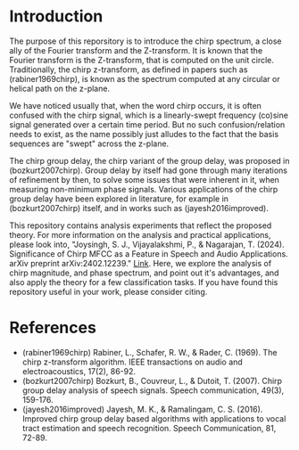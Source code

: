 # Introduction
The purpose of this reporsitory is to introduce the chirp spectrum, a close ally of the Fourier transform and the Z-transform. 
It is known that the Fourier transform is the Z-transform, that is computed on the unit circle. 
Traditionally, the chirp z-transform, as defined in papers such as (rabiner1969chirp), is known as the spectrum computed at any circular or helical path on the z-plane.

We have noticed usually that, when the word chirp occurs, it is often confused with the chirp signal, which is a linearly-swept frequency (co)sine signal generated over a certain time period. 
But no such confusion/relation needs to exist, as the name possibly just alludes to the fact that the basis sequences are "swept" across the z-plane. 

The chirp group delay, the chirp variant of the group delay, was proposed in (bozkurt2007chirp). 
Group delay by itself had gone through many iterations of refinement by then, to solve some issues that were inherent in it, when measuring non-minimum phase signals. 
Various applications of the chirp group delay have been explored in literature, for example in (bozkurt2007chirp) itself, and in works such as (jayesh2016improved). 

This repository contains analysis experiments that reflect the proposed theory. 
For more information on the analysis and practical applications, please look into, "Joysingh, S. J., Vijayalakshmi, P., & Nagarajan, T. (2024). Significance of Chirp MFCC as a Feature in Speech and Audio Applications. arXiv preprint arXiv:2402.12239." [Link](https://arxiv.org/abs/2402.12239). 
Here, we explore the analysis of chirp magnitude, and phase spectrum, and point out it's advantages, and also apply the theory for a few classification tasks. 
If you have found this repository useful in your work, please consider citing.

# References
- (rabiner1969chirp) Rabiner, L., Schafer, R. W., & Rader, C. (1969). The chirp z-transform algorithm. IEEE transactions on audio and electroacoustics, 17(2), 86-92.
- (bozkurt2007chirp) Bozkurt, B., Couvreur, L., & Dutoit, T. (2007). Chirp group delay analysis of speech signals. Speech communication, 49(3), 159-176.
- (jayesh2016improved) Jayesh, M. K., & Ramalingam, C. S. (2016). Improved chirp group delay based algorithms with applications to vocal tract estimation and speech recognition. Speech Communication, 81, 72-89.
